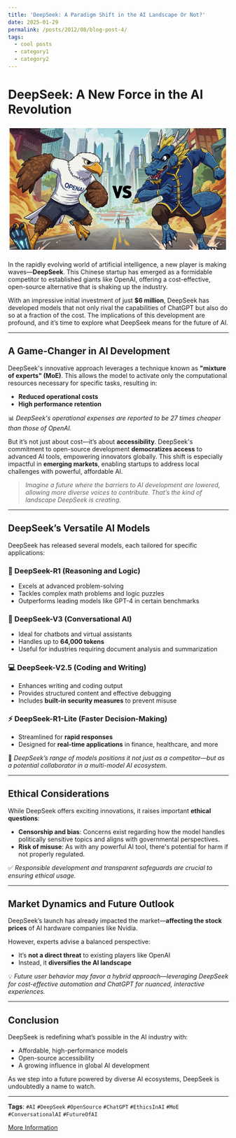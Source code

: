 ```yaml
---
title: 'DeepSeek: A Paradigm Shift in the AI Landscape Or Not?'
date: 2025-01-29
permalink: /posts/2012/08/blog-post-4/
tags:
  - cool posts
  - category1
  - category2
---
```


# DeepSeek: A New Force in the AI Revolution

![Image](../images/AIbattle.png)

In the rapidly evolving world of artificial intelligence, a new player is making waves—**DeepSeek**. This Chinese startup has emerged as a formidable competitor to established giants like OpenAI, offering a cost-effective, open-source alternative that is shaking up the industry.

With an impressive initial investment of just **$6 million**, DeepSeek has developed models that not only rival the capabilities of ChatGPT but also do so at a fraction of the cost. The implications of this development are profound, and it’s time to explore what DeepSeek means for the future of AI.

---

## A Game-Changer in AI Development

DeepSeek's innovative approach leverages a technique known as **"mixture of experts" (MoE)**. This allows the model to activate only the computational resources necessary for specific tasks, resulting in:

- **Reduced operational costs**
- **High performance retention**

📊 *DeepSeek's operational expenses are reported to be 27 times cheaper than those of OpenAI.*

But it’s not just about cost—it’s about **accessibility**. DeepSeek's commitment to open-source development **democratizes access** to advanced AI tools, empowering innovators globally. This shift is especially impactful in **emerging markets**, enabling startups to address local challenges with powerful, affordable AI.

> *Imagine a future where the barriers to AI development are lowered, allowing more diverse voices to contribute. That’s the kind of landscape DeepSeek is creating.*

---

## DeepSeek’s Versatile AI Models

DeepSeek has released several models, each tailored for specific applications:

### 🧠 DeepSeek-R1 (Reasoning and Logic)
- Excels at advanced problem-solving
- Tackles complex math problems and logic puzzles
- Outperforms leading models like GPT-4 in certain benchmarks

### 💬 DeepSeek-V3 (Conversational AI)
- Ideal for chatbots and virtual assistants
- Handles up to **64,000 tokens**
- Useful for industries requiring document analysis and summarization

### 💻 DeepSeek-V2.5 (Coding and Writing)
- Enhances writing and coding output
- Provides structured content and effective debugging
- Includes **built-in security measures** to prevent misuse

### ⚡ DeepSeek-R1-Lite (Faster Decision-Making)
- Streamlined for **rapid responses**
- Designed for **real-time applications** in finance, healthcare, and more

🧩 *DeepSeek’s range of models positions it not just as a competitor—but as a potential collaborator in a multi-model AI ecosystem.*

---

## Ethical Considerations

While DeepSeek offers exciting innovations, it raises important **ethical questions**:

- **Censorship and bias**: Concerns exist regarding how the model handles politically sensitive topics and aligns with governmental perspectives.
- **Risk of misuse**: As with any powerful AI tool, there's potential for harm if not properly regulated.

✅ *Responsible development and transparent safeguards are crucial to ensuring ethical usage.*

---

## Market Dynamics and Future Outlook

DeepSeek’s launch has already impacted the market—**affecting the stock prices** of AI hardware companies like Nvidia.

However, experts advise a balanced perspective:

- It’s **not a direct threat** to existing players like OpenAI
- Instead, it **diversifies the AI landscape**

💡 *Future user behavior may favor a hybrid approach—leveraging DeepSeek for cost-effective automation and ChatGPT for nuanced, interactive experiences.*

---

## Conclusion

DeepSeek is redefining what’s possible in the AI industry with:

- Affordable, high-performance models
- Open-source accessibility
- A growing influence in global AI development

As we step into a future powered by diverse AI ecosystems, DeepSeek is undoubtedly a name to watch.

---

**Tags**: `#AI` `#DeepSeek` `#OpenSource` `#ChatGPT` `#EthicsInAI` `#MoE` `#ConversationalAI` `#FutureOfAI`

[More Information](https://www.linkedin.com/pulse/deepseek-paradigm-shift-ai-landscape-amir-h-nazeri-ody2e/?trackingId=CEUp0oCnT4akkk%2Bh7gveSw%3D%3D)
